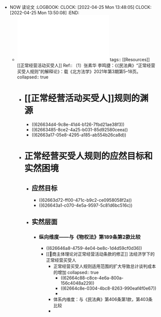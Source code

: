 - NOW 读论文
  :LOGBOOK:
  CLOCK: [2022-04-25 Mon 13:48:05]
  CLOCK: [2022-04-25 Mon 13:50:08]
  :END:
	- ![《民法典》“正常经营买受人规则”的解释论_张素华 (1).pdf](../assets/《民法典》“正常经营买受人规则”的解释论_张素华_(1)_1650864512749_0.pdf)
	  tags:: [[Resources]] [[正常经营活动买受人]]
	  Ref:: 〔1〕张素华  李鸣捷：《《民法典》“正常经营买受人规则”的解释论》：载《北方法学》2021年第3期第5–18页。
	  collapsed:: true
		- # [[正常经营活动买受人]]规则的渊源
			- ((626634d4-9c8e-41d4-b126-7fbd21ae38f3))
			- ((62663485-8ce2-4a25-b031-85d92580ceea))
			- ((62663a17-05e8-4295-a185-ab554b26ca8d))
		- # 正常经营买受人规则的应然目标和实然困境
			- ## 应然目标
				- ((62663d72-ff00-471c-b9c2-ce0958058f2a))
				- ((626643a1-c070-4e5a-9597-5c81d6bc516c))
			- ## 实然层面
				- ### 纵向维度——与《物权法》第189条第2款比较
					- ((626646a8-4759-4e04-be8c-1d4d59cf0d36))
					- [[📝商主体理论对正常经营活动条款的修正]] 法经济学下的正常经营买受人
						- 正常经营买受人规则适用范围的扩大导致总计谈判成本的增加
						  collapsed:: true
							- ((62664c88-c8ce-4e6a-800a-156c4048a229))
							- ((62664c8e-0304-4bc8-8263-990eaf4f0e67))
							-
						- 体系内维度：与《民法典》第406条第1款，第403条比较
						-